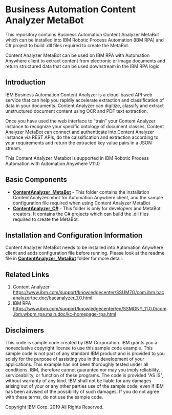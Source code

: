 # Business Automation Content Analyzer MetaBot

This repository contains Business Automation Content Analyzer MetaBot which can be installed into IBM Robotic Process Automation (IBM RPA) and C# project to build .dll files required to create the MetaBot.

Content Analyzer MetaBot can be used on IBM RPA with Automation Anywhere client to extract content from electronic or image documents and return structured data that can be used downstream in the IBM RPA logic.

## Introduction
IBM Business Automation Content Analyzer is a cloud-based API web service that can help you rapidly accelerate extraction and classification of data in your documents. Content Analyzer can digitize, classify and extract unstructured document content using OCR and PDF text extraction.

Once you have used the web interface to “train” your Content Analyzer instance to recognize your specific ontology of document classes, Content Analyzer MetaBot can connect and authenticate into Content Analyzer instance via REST APIs, do the calssification and extraction according to your requirements and return the extracted key value pairs in a JSON stream.

This Content Analyzer Metabot is supported in IBM Robotic Process Automation with Automation Anywhere V11.0 

## Basic Components
+ [**ContentAnalyzer_MetaBot**](ContentAnalyzer_MetaBot) - This folder contains the installation ContentAnalyzer.mbot for Automation Anywhere client, and the sample configuration file required when using Content Analyzer MetaBot
+ [**ContentAnalyzer_C#**](ContentAnalyzer_C#) - This folder is only for developers and MetaBot creators. It contains the C# projects which can build the .dll files required to create the MetaBot.

## Installation and Configuration Information
Content Analyzer MetaBot needs to be installed into Automation Anywhere client and adds configuration file before running. Please look at the readme file in [**ContentAnalyzer_MetaBot**](ContentAnalyzer_MetaBot) folder for more detail.

## Related Links
1.  Content Analyzer https://www.ibm.com/support/knowledgecenter/SSUM7G/com.ibm.bacanalyzertoc.doc/bacanalyzer_1.0.html
2. IBM RPA https://www.ibm.com/support/knowledgecenter/en/SSMGNY_11.0.0/com.ibm.wbpm.rpa.main.doc/kc-homepage-rpa.html

## Disclaimers
This code is sample code created by IBM Corporation. IBM grants you a nonexclusive copyright license to use this sample code example. This sample code is not part of any standard IBM product and is provided to you solely for the purpose of assisting you in the development of your applications. This example has not been thoroughly tested under all conditions. IBM, therefore cannot guarantee nor may you imply reliability, serviceability, or function of these programs. The code is provided "AS IS", without warranty of any kind. IBM shall not be liable for any damages arising out of your or any other parties use of the sample code, even if IBM has been advised of the possibility of such damages. If you do not agree with these terms, do not use the sample code.

Copyright IBM Corp. 2019 All Rights Reserved.
